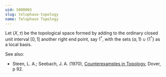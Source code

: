 ```yaml
---
uid: S000065
slug: telophase-topology
name: Telophase Topology
---
```

Let $(X, \tau)$ be the topological space formed by adding to the ordinary closed unit interval $[0,1]$ another right end point, say $1^{*}$, with the sets $(a,1) \cup \{1^{*}\}$ as a local basis.

See also:

* Steen, L. A.; Seebach, J. A. (1970), [Counterexamples in Topology](http://books.google.com/books/about/Counterexamples_in_Topology.html?id=DkEuGkOtSrUC), Dover, p 92.


